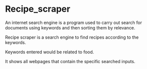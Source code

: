 # Recipe_scraper

An internet search engine is a program used to carry out search for documents using keywords and then sorting them by relevance.

Recipe scraper is a search engine to find recipes according to the keywords.

Keywords entered would be related to food.

It shows all webpages that contain the specific searched inputs.

